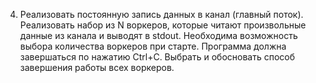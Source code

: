 4. Реализовать постоянную запись данных в канал (главный поток). Реализовать
набор из N воркеров, которые читают произвольные данные из канала и
выводят в stdout. Необходима возможность выбора количества воркеров при
старте.
Программа должна завершаться по нажатию Ctrl+C. Выбрать и обосновать
способ завершения работы всех воркеров.